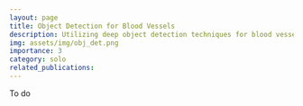 ```yaml
---
layout: page
title: Object Detection for Blood Vessels 
description: Utilizing deep object detection techniques for blood vessel detection in medical image data
img: assets/img/obj_det.png
importance: 3
category: solo
related_publications:
---
```


To do
